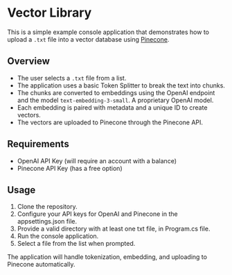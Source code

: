# Vector Library

This is a simple example console application that demonstrates how to upload a `.txt` file into a vector database using [Pinecone](https://www.pinecone.io/).

## Overview

- The user selects a `.txt` file from a list.
- The application uses a basic Token Splitter to break the text into chunks.
- The chunks are converted to embeddings using the OpenAI endpoint and the model `text-embedding-3-small`. A proprietary OpenAI model.
- Each embedding is paired with metadata and a unique ID to create vectors.
- The vectors are uploaded to Pinecone through the Pinecone API.

## Requirements

- OpenAI API Key (will require an account with a balance)
- Pinecone API Key (has a free option)

## Usage

1. Clone the repository.
2. Configure your API keys for OpenAI and Pinecone in the appsettings.json file.
3. Provide a valid directory with at least one txt file, in Program.cs file.
4. Run the console application.
5. Select a file from the list when prompted.

The application will handle tokenization, embedding, and uploading to Pinecone automatically.

